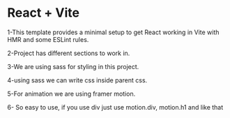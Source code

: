 # React + Vite

1-This template provides a minimal setup to get React working in Vite with HMR and some ESLint rules.

2-Project has different sections to work in.

3-We are using sass for styling in this project.

4-using sass we can write css inside parent css.

<!-- example
 .navbar{
    height: 100px;

    .wrapper{
        max-width: 1366px;
        margin: auto;
        display: flex;
        align-items: center;
        justify-content: space-between;
    }
}wrapper is inside navbar which is parent css for navbar component -->

5-For animation we are using framer motion.

6- So easy to use, if you use div just use motion.div, motion.h1 and like that
